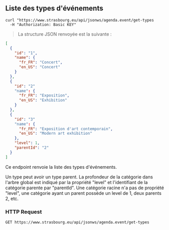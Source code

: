 ## Liste des types d'événements

```shell
curl "https://www.strasbourg.eu/api/jsonws/agenda.event/get-types
  -H "Authorization: Basic KEY"
```

> La structure JSON renvoyée est la suivante :

```json
[
  {    
    "id": "1",
    "name": {
      "fr_FR": "Concert",
      "en_US": "Concert"
    }
  },
  {
    "id": "2"
    "name": {
      "fr_FR": "Exposition",
      "en_US": "Exhibition"
    }
  },
  {
    "id": "3"
    "name": {
      "fr_FR": "Exposition d'art contemporain",
      "en_US": "Modern art exhibition"
    },
    "level": 1,
    "parentId": "2"
  }
]
```

Ce endpoint renvoie la liste des types d'événements.

<aside class="notice">Un type peut avoir un type parent. La profondeur de la catégorie dans l'arbre global est indiqué par la propriété "level" et l'identifiant de la catégorie parente par "parentId". Une catégorie racine n'a pas de propriété "level", une catégorie ayant un parent possède un level de 1, deux parents 2, etc.</aside>

### HTTP Request

`GET https://www.strasbourg.eu/api/jsonws/agenda.event/get-types`


